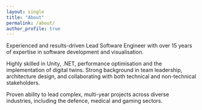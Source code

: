 ```yaml
---
layout: single
title: "About"
permalink: /about/
author_profile: true
---
```


Experienced and results-driven Lead Software Engineer with over 15 years of expertise in software development and
visualisation. 

Highly skilled in Unity, .NET, performance optimisation and the implementation of digital twins. Strong
background in team leadership, architecture design, and collaborating with both technical and non-technical
stakeholders. 

Proven ability to lead complex, multi-year projects across diverse industries, including the defence,
medical and gaming sectors.